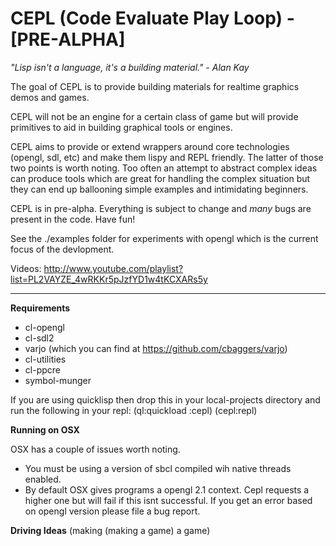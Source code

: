 CEPL (Code Evaluate Play Loop) - [PRE-ALPHA]
============================================

*"Lisp isn't a language, it's a building material." - Alan Kay*

The goal of CEPL is to provide building materials for realtime graphics demos and games.

CEPL will not be an engine for a certain class of game but will provide primitives to aid
in building graphical tools or engines.

CEPL aims to provide or extend wrappers around core technologies (opengl, sdl, etc) and make
them lispy and REPL friendly. The latter of those two points is worth noting. Too often an attempt
to abstract complex ideas can produce tools which are great for handling the complex situation but they can end up ballooning simple examples and intimidating beginners.

CEPL is in pre-alpha. Everything is subject to change and *many* bugs are present in the code. Have fun!

See the ./examples folder for experiments with opengl which is the current focus of the devlopment.

Videos: http://www.youtube.com/playlist?list=PL2VAYZE_4wRKKr5pJzfYD1w4tKCXARs5y

-----

**Requirements**

* cl-opengl
* cl-sdl2
* varjo (which you can find at https://github.com/cbaggers/varjo)
* cl-utilities
* cl-ppcre
* symbol-munger

If you are using quicklisp then drop this in your local-projects directory and run the following in your repl:
    (ql:quickload :cepl)
    (cepl:repl)

**Running on OSX**

OSX has a couple of issues worth noting.
* You must be using a version of sbcl compiled wih native threads enabled.
* By default OSX gives programs a opengl 2.1 context. Cepl requests a higher one but will fail if this isnt successful. If you get an error based on opengl version please file a bug report.

**Driving Ideas**
(making (making a game) a game)
